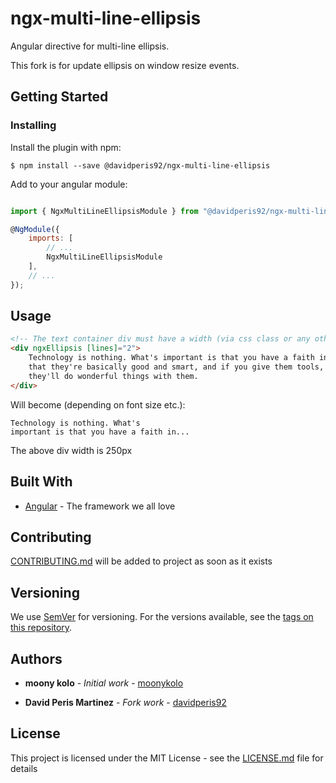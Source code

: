 # ngx-multi-line-ellipsis

Angular directive for multi-line ellipsis.

This fork is for update ellipsis on window resize events.

## Getting Started

### Installing

Install the plugin with npm:

```shell
$ npm install --save @davidperis92/ngx-multi-line-ellipsis
```

Add to your angular module:
```javascript

import { NgxMultiLineEllipsisModule } from "@davidperis92/ngx-multi-line-ellipsis";

@NgModule({
    imports: [
        // ...
        NgxMultiLineEllipsisModule
    ],
    // ...
});
```
## Usage
```html
<!-- The text container div must have a width (via css class or any other way) -->
<div ngxEllipsis [lines]="2">
    Technology is nothing. What's important is that you have a faith in people, 
    that they're basically good and smart, and if you give them tools, 
    they'll do wonderful things with them.
</div>
```
Will become (depending on font size etc.):
```
Technology is nothing. What's
important is that you have a faith in...
```
The above div width is 250px

## Built With

* [Angular](https://angular.io/) - The framework we all love

## Contributing

[CONTRIBUTING.md]() will be added to project as soon as it exists

## Versioning

We use [SemVer](http://semver.org/) for versioning. For the versions available, see the [tags on this repository](https://github.com/davidperis92/ngx-multi-line-ellipsis/tags).

## Authors

* **moony kolo** - *Initial work* - [moonykolo](https://github.com/moonykolo)

* **David Peris Martinez** - *Fork work* - [davidperis92](https://github.com/davidperis92)

## License

This project is licensed under the MIT License - see the [LICENSE.md](LICENSE.md) file for details
